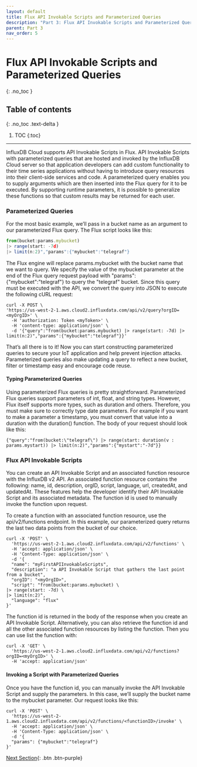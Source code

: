 ```yaml
---
layout: default
title: Flux API Invokable Scripts and Parameterized Queries
description: "Part 3: Flux API Invokable Scripts and Parameterized Queries"
parent: Part 3
nav_order: 5
---
```


# Flux API Invokable Scripts and Parameterized Queries
{: .no_toc }

## Table of contents
{: .no_toc .text-delta }

1. TOC
{:toc}

---

InfluxDB Cloud supports API Invokable Scripts in Flux. API Invokable Scripts with parameterized queries that are hosted and invoked by the InfluxDB Cloud server so that application developers can add custom functionality to their time series applications without having to introduce query resources into their client-side services and code. A parameterized query enables you to supply arguments which are then inserted into the Flux query for it to be executed. By supporting runtime parameters, it is possible to generalize these functions so that custom results may be returned for each user. 


### Parameterized Queries

For the most basic example, we’ll pass in a bucket name as an argument to our parameterized Flux query. The Flux script looks like this:


```js
from(bucket:params.mybucket) 
|> range(start: -7d) 
|> limit(n:2)","params":{"mybucket":"telegraf"}
```


The Flux engine will replace params.mybucket with the bucket name that we want to query. We specify the value of the mybucket  parameter at the end of the Flux query request payload with "params":{"mybucket":"telegraf"} to query the "telegraf" bucket. Since this query must be executed with the API, we convert the query into JSON to execute the following cURL request:


```
curl -X POST \
'https://us-west-2-1.aws.cloud2.influxdata.com/api/v2/query?orgID=<myOrgID>' \
  -H 'authorization: Token <myToken>' \
  -H 'content-type: application/json' \
  -d '{"query":"from(bucket:params.mybucket) |> range(start: -7d) |> limit(n:2)","params":{"mybucket":"telegraf"}}'
```


That’s all there is to it! Now you can start constructing parameterized queries to secure your IoT application and help prevent injection attacks. Parameterized queries also make updating a query to reflect a new bucket, filter or timestamp easy and encourage code reuse. 


#### Typing Parameterized Queries

Using parameterized Flux queries is pretty straightforward. Parameterized Flux queries support parameters of int, float, and string types. However, Flux itself supports more types, such as duration and others. Therefore, you must make sure to correctly type date parameters. For example if you want to make a parameter a timestamp, you must convert that value into a duration with the duration() function. The body of your request should look like this:


```
{"query":"from(bucket:\"telegraf\") |> range(start: duration(v : params.mystart)) |> limit(n:2)","params":{"mystart":"-7d"}}
```



### Flux API Invokable Scripts

You can create an API Invokable Script and an associated function resource with the InfluxDB v2 API. An associated function resource contains the following: name, id, description, orgID, script, language, url, createdAt, and updatedAt. These features help the developer identify their API Invokable Script and its associated metadata. The function id is used to manually invoke the function upon request.

To create a function with an associated function resource, use the api/v2/functions endpoint. In this example, our parameterized query returns the last two data points from the bucket of our choice.


```
curl -X 'POST' \
  'https://us-west-2-1.aws.cloud2.influxdata.com/api/v2/functions' \
  -H 'accept: application/json' \
  -H 'Content-Type: application/json' \
  -d '{
  "name": "myFirstAPIInvokableScripts",
  "description": "a API Invokable Script that gathers the last point from a bucket",
  "orgID": "<myOrgID>",
  "script": "from(bucket:params.mybucket) \
|> range(start: -7d) \
|> limit(n:2)",
  "language": "flux"
}'
```


The function id is returned in the body of the response when you create an API Invokable Script. Alternatively, you can also retrieve the function id and all the other associated function resources by listing the function. Then you can use list the function with:


```
curl -X 'GET' \
  'https://us-west-2-1.aws.cloud2.influxdata.com/api/v2/functions?orgID=<myOrgID>' \
  -H 'accept: application/json'
```



#### Invoking a Script with Parameterized Queries

Once you have the function id, you can manually invoke the API Invokable Script and supply the parameters. In this case, we’ll supply the bucket name to the mybucket parameter. Our request looks like this:


```
curl -X 'POST' \
  'https://us-west-2-1.aws.cloud2.influxdata.com/api/v2/functions/<functionID>/invoke' \
  -H 'accept: application/json' \
  -H 'Content-Type: application/json' \
  -d '{
  "params": {"mybucket":"telegraf"}
}'
```

[Next Section]({{site.url}}/docs/part-3/monitoring-and-managing-influxdb){: .btn .btn-purple}
